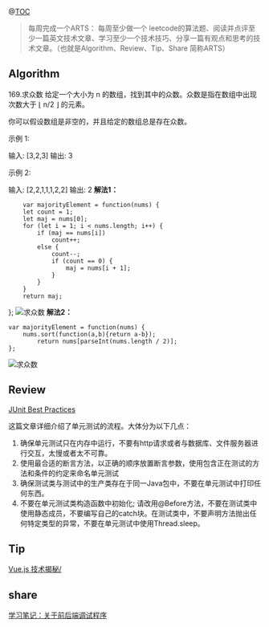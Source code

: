 ﻿@[TOC](左耳听风ARTS分享第3周)

> 每周完成一个ARTS： 每周至少做一个 leetcode的算法题、阅读并点评至少一篇英文技术文章、学习至少一个技术技巧、分享一篇有观点和思考的技术文章。（也就是Algorithm、Review、Tip、Share 简称ARTS）

## Algorithm
169.求众数
给定一个大小为 n 的数组，找到其中的众数。众数是指在数组中出现次数大于 ⌊ n/2 ⌋ 的元素。

你可以假设数组是非空的，并且给定的数组总是存在众数。

示例 1:

输入: [3,2,3]
输出: 3

示例 2:

输入: [2,2,1,1,1,2,2]
输出: 2
**解法1：**

        var majorityElement = function(nums) {
        let count = 1;
		let maj = nums[0];
		for (let i = 1; i < nums.length; i++) {
			if (maj == nums[i])
				count++;
			else {
				count--;
				if (count == 0) {
					maj = nums[i + 1];
				}
			}
		}
		return maj;
};
![求众数](https://img-blog.csdnimg.cn/2019041117074912.png?x-oss-process=image/watermark,type_ZmFuZ3poZW5naGVpdGk,shadow_10,text_aHR0cHM6Ly9ibG9nLmNzZG4ubmV0L2h5cWFwcGxl,size_16,color_FFFFFF,t_70)
**解法2：**

    var majorityElement = function(nums) {
        nums.sort(function(a,b){return a-b});
    		return nums[parseInt(nums.length / 2)];
    };
![求众数](https://img-blog.csdnimg.cn/20190411174347494.png?x-oss-process=image/watermark,type_ZmFuZ3poZW5naGVpdGk,shadow_10,text_aHR0cHM6Ly9ibG9nLmNzZG4ubmV0L2h5cWFwcGxl,size_16,color_FFFFFF,t_70)
## Review
[JUnit Best Practices](http://www.kyleblaney.com/junit-best-practices/)

这篇文章详细介绍了单元测试的流程。大体分为以下几点：

 1. 确保单元测试只在内存中运行，不要有http请求或者与数据库、文件服务器进行交互，太慢或者太不可靠。
 2. 使用最合适的断言方法，以正确的顺序放置断言参数，使用包含正在测试的方法和条件的约定来命名单元测试
 3. 确保测试类与测试中的生产类存在于同一Java包中，不要在单元测试中打印任何东西。
 4. 不要在单元测试类构造函数中初始化; 请改用@Before方法，不要在测试类中使用静态成员，不要编写自己的catch块。在测试类中，不要声明方法抛出任何特定类型的异常，不要在单元测试中使用Thread.sleep。

## Tip
[Vue.js 技术揭秘/](https://ustbhuangyi.github.io/vue-analysis/)


## share
[学习笔记：关于前后端调试程序](https://blog.csdn.net/hyqapple/article/details/89188431)

